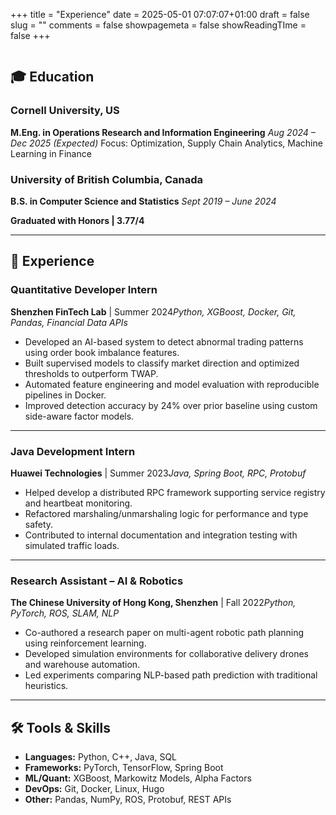 +++
title = "Experience"
date = 2025-05-01 07:07:07+01:00
draft = false
slug = ""
comments = false
showpagemeta = false
showReadingTIme = false
+++

```

```

## 🎓 Education

### Cornell University, US

**M.Eng. in Operations Research and Information Engineering**
*Aug 2024 – Dec 2025 (Expected)*
Focus: Optimization, Supply Chain Analytics, Machine Learning in Finance

### University of British Columbia, Canada

**B.S. in Computer Science and Statistics** *Sept 2019 – June 2024*

**Graduated with Honors | 3.77/4**

---

## 💼 Experience

### Quantitative Developer Intern

**Shenzhen FinTech Lab** | Summer 2024*Python, XGBoost, Docker, Git, Pandas, Financial Data APIs*

- Developed an AI-based system to detect abnormal trading patterns using order book imbalance features.
- Built supervised models to classify market direction and optimized thresholds to outperform TWAP.
- Automated feature engineering and model evaluation with reproducible pipelines in Docker.
- Improved detection accuracy by 24% over prior baseline using custom side-aware factor models.

---

### Java Development Intern

**Huawei Technologies** | Summer 2023*Java, Spring Boot, RPC, Protobuf*

- Helped develop a distributed RPC framework supporting service registry and heartbeat monitoring.
- Refactored marshaling/unmarshaling logic for performance and type safety.
- Contributed to internal documentation and integration testing with simulated traffic loads.

---

### Research Assistant – AI & Robotics

**The Chinese University of Hong Kong, Shenzhen** | Fall 2022*Python, PyTorch, ROS, SLAM, NLP*

- Co-authored a research paper on multi-agent robotic path planning using reinforcement learning.
- Developed simulation environments for collaborative delivery drones and warehouse automation.
- Led experiments comparing NLP-based path prediction with traditional heuristics.

---

## 🛠 Tools & Skills

- **Languages:** Python, C++, Java, SQL
- **Frameworks:** PyTorch, TensorFlow, Spring Boot
- **ML/Quant:** XGBoost, Markowitz Models, Alpha Factors
- **DevOps:** Git, Docker, Linux, Hugo
- **Other:** Pandas, NumPy, ROS, Protobuf, REST APIs
